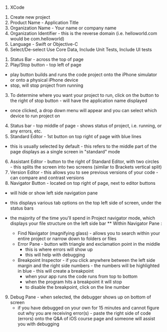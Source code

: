 <!-- Tools Needed for iOS App Creation  --> 
1. XCode 

<!-- XCode Interface: Starting Application -->

1. Create new project 
2. Product Name - Application Title
3. Organization Name - Your name or company name
4. Organization Identifier - this is the reverse domain (i.e. helloworld.com would be com.helloworld)
5. Language - Swift or Objective-C
6. Select/De-select Use Core Data, Include Unit Tests, Include UI tests 

<!-- XCode Interface: Inside Application --> 

1. Status Bar - across the top of page
2. Play/Stop button - top left of page 
  - play button builds and runs the code project onto the iPhone simulator or onto a physical iPhone device 
  - stop, will stop project from running 
3. To determine where you want your project to run, click on the button to the right of stop button - will have the application name displayed
  - once clicked, a drop down menu will appear and you can select which device to run project on 
4. Status bar - top middle of page - shows status of project, i.e. running, or any errors, etc. 
5. Standard Editor - 1st button on top right of page with blue lines 
  - this is usually selected by default - this refers to the middle part of the page displays as a single screen in "standard" mode
6. Assistant Editor - button to the right of Standard Editor, with two circles  - this splits the screen into two screens (similar to Brackets vertical split)
7. Version Editor - this allows you to see previous versions of your code - can compare and contrast versions
8. Navigator Button - located on top right of page, next to editor buttons
  - will hide or show left side navigation pane 
  - this displays various tab options on the top left side of screen, under the status bars 
  - the majority of the time you'll spend in Project navigator mode, which displays your file structure on the left side bar
  ** Within Navigator Pane : 
  
    - Find Navigator (magnifying glass) - allows you to search within your entire project or narrow down to folders or files 
    - Error Pane - button with triangle and exclamation point in the middle 
      - this is where errors will show up 
      - this will help with debugging 
    - Breakpoint Inspector - if you click anywhere between the left side margin and the right side numbers - the numbers will be highlighted in blue - this will create a breakpoint 
      - when your app runs the code runs from top to bottom
      - when the program hits a breakpoint it will stop 
      - to disable the breakpoint, click on the line number 
9. Debug Pane - when selected, the debugger shows up on bottom of screen
    - if you have debugged on your own for 15 minutes and cannot figure out why you are receiving error(s) - paste the right side of code (errors) onto the Q&A of iOS course page and someone will assist you with debugging 

